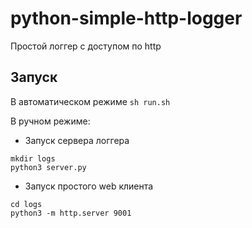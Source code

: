 # python-simple-http-logger
Простой логгер с доступом по http

## Запуск

В автоматическом режиме
`sh run.sh`

В ручном режиме:
* Запуск сервера логгера
```
mkdir logs
python3 server.py
```
* Запуск простого web клиента
```
cd logs
python3 -m http.server 9001
```
